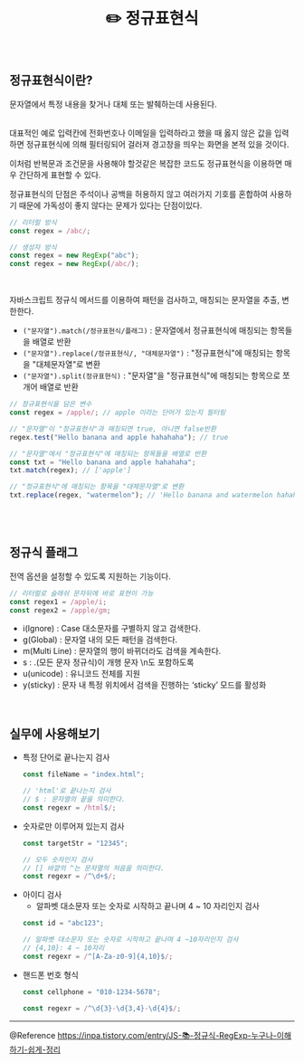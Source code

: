 # <div align="center">✏️ 정규표현식</div>

<br>

## 정규표현식이란?

문자열에서 특정 내용을 찾거나 대체 또는 발췌하는데 사용된다.  
<br>

대표적인 예로 입력칸에 전화번호나 이메일을 입력하라고 했을 때 옳지 않은 값을 입력하면 정규표현식에 의해 필터링되어 걸러져 경고창을 띄우는 화면을 본적 있을 것이다.
<br>

이처럼 반복문과 조건문을 사용해야 할것같은 복잡한 코드도 정규표현식을 이용하면 매우 간단하게 표현할 수 있다.
<br>

정규표현식의 단점은 주석이나 공백을 허용하지 않고 여러가지 기호를 혼합하여 사용하기 때문에 가독성이 좋지 않다는 문제가 있다는 단점이있다.

```javascript
// 리터럴 방식
const regex = /abc/;

// 생성자 방식
const regex = new RegExp("abc");
const regex = new RegExp(/abc/);
```

<br>

자바스크립트 정규식 메서드를 이용하여 패턴을 검사하고, 매칭되는 문자열을 추출, 변한한다.

- `("문자열").match(/정규표현식/플래그)` : 문자열에서 정규표현식에 매칭되는 항목들을 배열로 반환
- `("문자열").replace(/정규표현식/, "대체문자열")` : "정규표현식"에 매칭되는 항목을 "대체문자열"로 변환
- `("문자열").split(정규표현식)` : "문자열"을 "정규표현식"에 매칭되는 항목으로 쪼개어 배열로 반환

```javascript
// 정규표현식을 담은 변수
const regex = /apple/; // apple 이라는 단어가 있는지 필터링

// "문자열"이 "정규표현식"과 매칭되면 true, 아니면 false반환
regex.test("Hello banana and apple hahahaha"); // true

// "문자열"에서 "정규표현식"에 매칭되는 항목들을 배열로 반환
const txt = "Hello banana and apple hahahaha";
txt.match(regex); // ['apple']

// "정규표현식"에 매칭되는 항목을 "대체문자열"로 변환
txt.replace(regex, "watermelon"); // 'Hello banana and watermelon hahahaha'
```

<br>
<br>

## 정규식 플래그

전역 옵션을 설정할 수 있도록 지원하는 기능이다.

```javascript
// 리터럴로 슬래쉬 문자뒤에 바로 표현이 가능
const regex1 = /apple/i;
const regex2 = /apple/gm;
```

- i(Ignore) : Case 대소문자를 구별하지 않고 검색한다.
- g(Global) : 문자열 내의 모든 패턴을 검색한다.
- m(Multi Line) : 문자열의 행이 바뀌더라도 검색을 계속한다.
- s ​: .​(모든 문자 정규식)이 개행 문자 \n도 포함하도록
- u(unicode) : 유니코드 전체를 지원
- y(sticky) : 문자 내 특정 위치에서 검색을 진행하는 ‘sticky’ 모드를 활성화

<br>

## 실무에 사용해보기

- 특정 단어로 끝나는지 검사
  ```jsx
  const fileName = "index.html";

  // 'html'로 끝나는지 검사
  // $ : 문자열의 끝을 의미한다.
  const regexr = /html$/;
  ```
- 숫자로만 이루어져 있는지 검사
  ```jsx
  const targetStr = "12345";

  // 모두 숫자인지 검사
  // [] 바깥의 ^는 문자열의 처음을 의미한다.
  const regexr = /^\d+$/;
  ```
- 아이디 검사
  - 알파벳 대소문자 또는 숫자로 시작하고 끝나며 4 ~ 10 자리인지 검사
  ```jsx
  const id = "abc123";

  // 알파벳 대소문자 또는 숫자로 시작하고 끝나며 4 ~10자리인지 검사
  // {4,10}: 4 ~ 10자리
  const regexr = /^[A-Za-z0-9]{4,10}$/;
  ```
- 핸드폰 번호 형식
  ```jsx
  const cellphone = "010-1234-5678";

  const regexr = /^\d{3}-\d{3,4}-\d{4}$/;
  ```

---

@Reference https://inpa.tistory.com/entry/JS-📚-정규식-RegExp-누구나-이해하기-쉽게-정리
